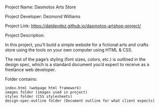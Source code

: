 Project Name: Dasmotos Arts Store

Project Developer: Dezmond Williams

Project Link: https://datdevdez.github.io/dasmotos-artshop-project/

Project Description:

In this project, you’ll build a simple website for a fictional arts and crafts store using the tools on your own computer using HTML & CSS.

The rest of the page’s styling (font sizes, colors, etc.) is outlined in the design spec, which is a standard document you’d expect to receive as a freelance web developer.

Folder contains:

	index.html (webpage html framework)
	images folder (images used in project)
	styles folder (CSS stylesheets)
	design-spec-outline folder (Document outline for what client expects)
	
	
	
